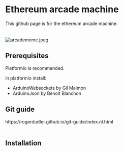 <h1>Ethereum arcade machine</h1>
This github page is for the ethereum arcade machine.
<br>
<br>
<br>
<img src="https://www.memesmonkey.com/images/memesmonkey/4b/4b2b621de652fa73f1f450950433b1b5.jpeg" alt="arcadememe.jpeg">
<h2>Prerequisites</h2>
<p>Platformio is recommended.</p>
<p>in platformio install: </p>

<ul>
  <li>ArduinoWebsockets by Gil Maimon</li>
  <li>ArduinoJson by Benoit Blanchon</i>
</ul>


<h2>Git guide</h2>
https://rogerdudler.github.io/git-guide/index.nl.html
<br>
<br>

<h2>Installation</h2>
